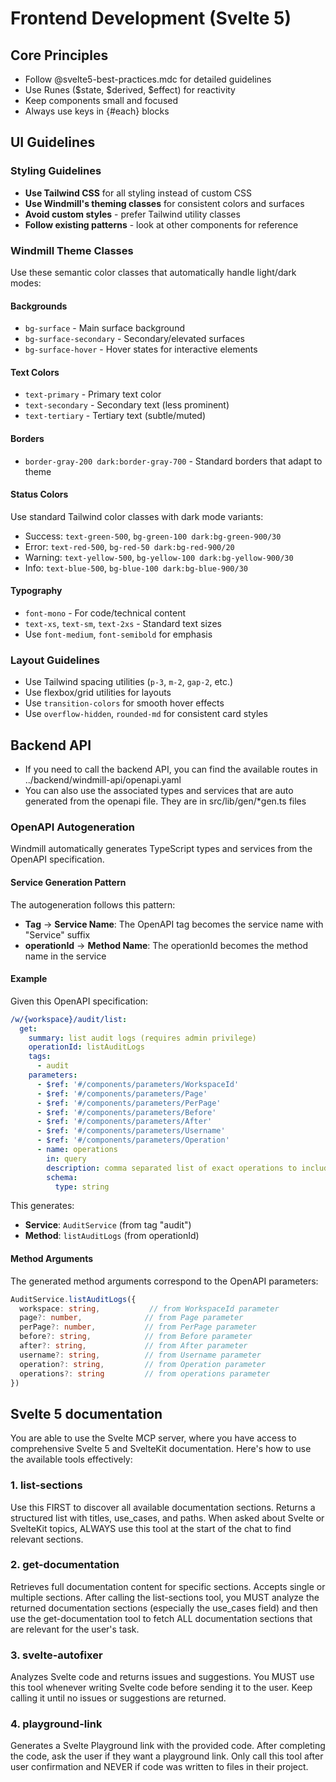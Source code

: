 # Frontend Development (Svelte 5)

## Core Principles

- Follow @svelte5-best-practices.mdc for detailed guidelines
- Use Runes ($state, $derived, $effect) for reactivity
- Keep components small and focused
- Always use keys in {#each} blocks

## UI Guidelines

### Styling Guidelines

- **Use Tailwind CSS** for all styling instead of custom CSS
- **Use Windmill's theming classes** for consistent colors and surfaces
- **Avoid custom styles** - prefer Tailwind utility classes
- **Follow existing patterns** - look at other components for reference

### Windmill Theme Classes

Use these semantic color classes that automatically handle light/dark modes:

#### Backgrounds

- `bg-surface` - Main surface background
- `bg-surface-secondary` - Secondary/elevated surfaces
- `bg-surface-hover` - Hover states for interactive elements

#### Text Colors

- `text-primary` - Primary text color
- `text-secondary` - Secondary text (less prominent)
- `text-tertiary` - Tertiary text (subtle/muted)

#### Borders

- `border-gray-200 dark:border-gray-700` - Standard borders that adapt to theme

#### Status Colors

Use standard Tailwind color classes with dark mode variants:

- Success: `text-green-500`, `bg-green-100 dark:bg-green-900/30`
- Error: `text-red-500`, `bg-red-50 dark:bg-red-900/20`
- Warning: `text-yellow-500`, `bg-yellow-100 dark:bg-yellow-900/30`
- Info: `text-blue-500`, `bg-blue-100 dark:bg-blue-900/30`

#### Typography

- `font-mono` - For code/technical content
- `text-xs`, `text-sm`, `text-2xs` - Standard text sizes
- Use `font-medium`, `font-semibold` for emphasis

### Layout Guidelines

- Use Tailwind spacing utilities (`p-3`, `m-2`, `gap-2`, etc.)
- Use flexbox/grid utilities for layouts
- Use `transition-colors` for smooth hover effects
- Use `overflow-hidden`, `rounded-md` for consistent card styles

## Backend API

- If you need to call the backend API, you can find the available routes in ../backend/windmill-api/openapi.yaml
- You can also use the associated types and services that are auto generated from the openapi file. They are in src/lib/gen/\*gen.ts files

### OpenAPI Autogeneration

Windmill automatically generates TypeScript types and services from the OpenAPI specification.

#### Service Generation Pattern

The autogeneration follows this pattern:

- **Tag** → **Service Name**: The OpenAPI tag becomes the service name with "Service" suffix
- **operationId** → **Method Name**: The operationId becomes the method name in the service

#### Example

Given this OpenAPI specification:

```yaml
/w/{workspace}/audit/list:
  get:
    summary: list audit logs (requires admin privilege)
    operationId: listAuditLogs
    tags:
      - audit
    parameters:
      - $ref: '#/components/parameters/WorkspaceId'
      - $ref: '#/components/parameters/Page'
      - $ref: '#/components/parameters/PerPage'
      - $ref: '#/components/parameters/Before'
      - $ref: '#/components/parameters/After'
      - $ref: '#/components/parameters/Username'
      - $ref: '#/components/parameters/Operation'
      - name: operations
        in: query
        description: comma separated list of exact operations to include
        schema:
          type: string
```

This generates:

- **Service**: `AuditService` (from tag "audit")
- **Method**: `listAuditLogs` (from operationId)

#### Method Arguments

The generated method arguments correspond to the OpenAPI parameters:

```typescript
AuditService.listAuditLogs({
  workspace: string,           // from WorkspaceId parameter
  page?: number,              // from Page parameter
  perPage?: number,           // from PerPage parameter
  before?: string,            // from Before parameter
  after?: string,             // from After parameter
  username?: string,          // from Username parameter
  operation?: string,         // from Operation parameter
  operations?: string         // from operations parameter
})
```

## Svelte 5 documentation

You are able to use the Svelte MCP server, where you have access to comprehensive Svelte 5 and SvelteKit documentation. Here's how to use the available tools effectively:

### 1. list-sections

Use this FIRST to discover all available documentation sections. Returns a structured list with titles, use_cases, and paths.
When asked about Svelte or SvelteKit topics, ALWAYS use this tool at the start of the chat to find relevant sections.

### 2. get-documentation

Retrieves full documentation content for specific sections. Accepts single or multiple sections.
After calling the list-sections tool, you MUST analyze the returned documentation sections (especially the use_cases field) and then use the get-documentation tool to fetch ALL documentation sections that are relevant for the user's task.

### 3. svelte-autofixer

Analyzes Svelte code and returns issues and suggestions.
You MUST use this tool whenever writing Svelte code before sending it to the user. Keep calling it until no issues or suggestions are returned.

### 4. playground-link

Generates a Svelte Playground link with the provided code.
After completing the code, ask the user if they want a playground link. Only call this tool after user confirmation and NEVER if code was written to files in their project.
